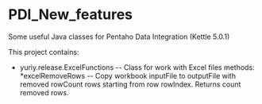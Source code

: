 # PDI_New_features
Some useful Java classes for Pentaho Data Integration (Kettle 5.0.1)

This project contains:

* yuriy.release.ExcelFunctions -- Class for work with Excel files
	methods:
	*excelRemoveRows -- Copy workbook inputFile to outputFile with removed rowCount rows starting from row rowIndex. Returns count removed rows.
